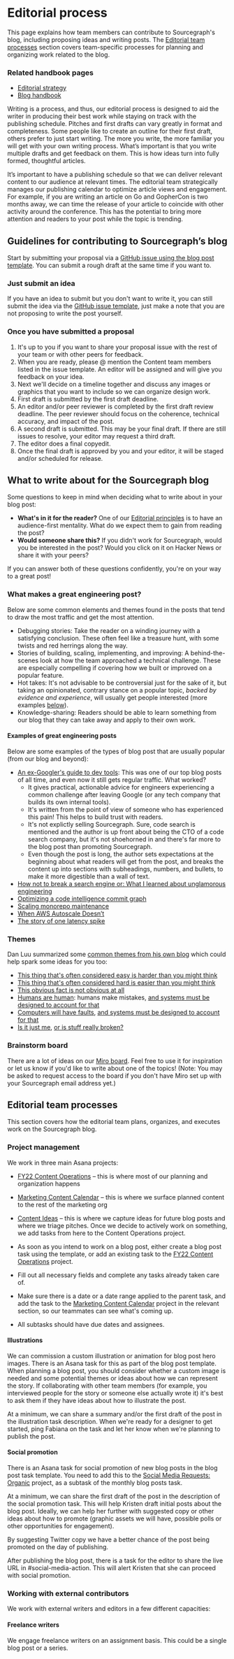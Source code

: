 # Editorial process

This page explains how team members can contribute to Sourcegraph's blog, including proposing ideas and writing posts. The [Editorial team processes](#editorial-team-processes) section covers team-specific processes for planning and organizing work related to the blog.

### Related handbook pages

- [Editorial strategy](editorial-strategy.md)
- [Blog handbook](../creating_blog_posts.md)

Writing is a process, and thus, our editorial process is designed to aid the writer in producing their best work while staying on track with the publishing schedule. Pitches and first drafts can vary greatly in format and completeness. Some people like to create an outline for their first draft, others prefer to just start writing. The more you write, the more familiar you will get with your own writing process. What’s important is that you write multiple drafts and get feedback on them. This is how ideas turn into fully formed, thoughtful articles.

It’s important to have a publishing schedule so that we can deliver relevant content to our audience at relevant times. The editorial team strategically manages our publishing calendar to optimize article views and engagement. For example, if you are writing an article on Go and GopherCon is two months away, we can time the release of your article to coincide with other activity around the conference. This has the potential to bring more attention and readers to your post while the topic is trending.

## Guidelines for contributing to Sourcegraph’s blog

Start by submitting your proposal via a [GitHub issue using the blog post template](https://github.com/sourcegraph/about/issues/new?template=blog_post.md). You can submit a rough draft at the same time if you want to.

### Just submit an idea

If you have an idea to submit but you don't want to write it, you can still submit the idea via the [GitHub issue template](https://github.com/sourcegraph/about/issues/new?template=blog_post.md), just make a note that you are not proposing to write the post yourself.

### Once you have submitted a proposal

1. It's up to you if you want to share your proposal issue with the rest of your team or with other peers for feedback.
1. When you are ready, please @ mention the Content team members listed in the issue template. An editor will be assigned and will give you feedback on your idea.
1. Next we'll decide on a timeline together and discuss any images or graphics that you want to include so we can organize design work.
1. First draft is submitted by the first draft deadline.
1. An editor and/or peer reviewer is completed by the first draft review deadline. The peer reviewer should focus on the coherence, technical accuracy, and impact of the post.
1. A second draft is submitted. This may be your final draft. If there are still issues to resolve, your editor may request a third draft.
1. The editor does a final copyedit.
1. Once the final draft is approved by you and your editor, it will be staged and/or scheduled for release.

## What to write about for the Sourcegraph blog

Some questions to keep in mind when deciding what to write about in your blog post:

- **What's in it for the reader?** One of our [Editorial principles](#editorial-principles) is to have an audience-first mentality. What do we expect them to gain from reading the post?
- **Would someone share this?** If you didn't work for Sourcegraph, would you be interested in the post? Would you click on it on Hacker News or share it with your peers?

If you can answer both of these questions confidently, you're on your way to a great post!

### What makes a great engineering post?

Below are some common elements and themes found in the posts that tend to draw the most traffic and get the most attention.

- Debugging stories: Take the reader on a winding journey with a satisfying conclusion. These often feel like a treasure hunt, with some twists and red herrings along the way.
- Stories of building, scaling, implementing, and improving: A behind-the-scenes look at how the team approached a technical challenge. These are especially compelling if covering how we built or improved on a popular feature.
- Hot takes: It's not advisable to be controversial just for the sake of it, but taking an opinionated, contrary stance on a popular topic, _backed by evidence and experience_, will usually get people interested (more examples [below](#themes)).
- Knowledge-sharing: Readers should be able to learn something from our blog that they can take away and apply to their own work.

#### Examples of great engineering posts

Below are some examples of the types of blog post that are usually popular (from our blog and beyond):

- [An ex-Googler's guide to dev tools](https://about.sourcegraph.com/blog/ex-googler-guide-dev-tools/): This was one of our top blog posts of all time, and even now it still gets regular traffic. What worked?
  - It gives practical, actionable advice for engineers experiencing a common challenge after leaving Google (or any tech company that builds its own internal tools).
  - It's written from the point of view of someone who has experienced this pain! This helps to build trust with readers.
  - It's not explictly selling Sourcegraph. Sure, code search is mentioned and the author is up front about being the CTO of a code search company, but it's not shoehorned in and there's far more to the blog post than promoting Sourcegraph.
  - Even though the post is long, the author sets expectations at the beginning about what readers will get from the post, and breaks the content up into sections with subheadings, numbers, and bullets, to make it more digestible than a wall of text.
- [How not to break a search engine or: What I learned about unglamorous engineering](https://about.sourcegraph.com/blog/how-not-to-break-a-search-engine-unglamorous-engineering/)
- [Optimizing a code intelligence commit graph](https://about.sourcegraph.com/blog/optimizing-a-code-intel-commit-graph/)
- [Scaling monorepo maintenance](https://github.blog/2021-04-29-scaling-monorepo-maintenance/)
- [When AWS Autoscale Doesn’t](https://segment.com/blog/when-aws-autoscale-doesn-t/)
- [The story of one latency spike](https://blog.cloudflare.com/the-story-of-one-latency-spike/)

### Themes

Dan Luu summarized some [common themes from his own blog](http://danluu.com/programming-blogs/) which could help spark some ideas for you too:

- [This thing that's often considered easy is harder than you might think](http://danluu.com/file-consistency/)
- [This thing that's often considered hard is easier than you might think](http://danluu.com/edit-binary/)
- [This obvious fact is not obvious at all](http://danluu.com/dunning-kruger/)
- [Humans are human](http://danluu.com/postmortem-lessons/): humans make mistakes, [and systems must be designed to account for that](http://danluu.com/google-sre-book/)
- [Computers will have faults](http://danluu.com/postmortem-lessons/), [and systems must be designed to account for that](http://danluu.com/limplock/)
- [Is it just me](http://danluu.com/broken-builds/), [or is stuff really broken?](http://danluu.com/everything-is-broken/)

### Brainstorm board

There are a lot of ideas on our [Miro board](https://miro.com/app/board/o9J_l9gAUM4=/). Feel free to use it for inspiration or let us know if you'd like to write about one of the topics! (Note: You may be asked to request access to the board if you don't have Miro set up with your Sourcegraph email address yet.)

## Editorial team processes

This section covers how the editorial team plans, organizes, and executes work on the Sourcegraph blog.

### Project management

We work in three main Asana projects:

- [FY22 Content Operations](https://app.asana.com/0/1199959077348208/1199959077348208) – this is where most of our planning and organization happens
- [Marketing Content Calendar](https://app.asana.com/0/1200972415267795/1200972415267795) – this is where we surface planned content to the rest of the marketing org
- [Content Ideas](https://app.asana.com/0/1200484301601757/1200484301601757) – this is where we capture ideas for future blog posts and where we triage pitches. Once we decide to actively work on something, we add tasks from here to the Content Operations project.

- As soon as you intend to work on a blog post, either create a blog post task using the template, or add an existing task to the [FY22 Content Operations](https://app.asana.com/0/1199959077348208/1199959077348208) project.
- Fill out all necessary fields and complete any tasks already taken care of.
- Make sure there is a date or a date range applied to the parent task, and add the task to the [Marketing Content Calendar](https://app.asana.com/0/1200972415267795/1200972415267795) project in the relevant section, so our teammates can see what's coming up.
- All subtasks should have due dates and assignees.

#### Illustrations

We can commission a custom illustration or animation for blog post hero images. There is an Asana task for this as part of the blog post template. When planning a blog post, you should consider whether a custom image is needed and some potential themes or ideas about how we can represent the story. If collaborating with other team members (for example, you interviewed people for the story or someone else actually wrote it) it's best to ask them if they have ideas about how to illustrate the post.

At a minimum, we can share a summary and/or the first draft of the post in the illustration task description. When we're ready for a designer to get started, ping Fabiana on the task and let her know when we're planning to publish the post.

#### Social promotion

There is an Asana task for social promotion of new blog posts in the blog post task template. You need to add this to the [Social Media Requests: Organic](https://app.asana.com/0/1200960005454857/1200960005454857) project, as a subtask of the monthly blog posts task.

At a minimum, we can share the first draft of the post in the description of the social promotion task. This will help Kristen draft initial posts about the blog post. Ideally, we can help her further with suggested copy or other ideas about how to promote (graphic assets we will have, possible polls or other opportunities for engagement).

By suggesting Twitter copy we have a better chance of the post being promoted on the day of publishing.

After publishing the blog post, there is a task for the editor to share the live URL in #social-media-action. This will alert Kristen that she can proceed with social promotion.

### Working with external contributors

We work with external writers and editors in a few different capacities:

#### Freelance writers

We engage freelance writers on an assignment basis. This could be a single blog post or a series.

